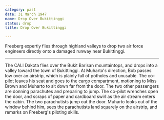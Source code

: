 ```yaml
---
category: past
date: 31 March 1947
name: Drop Over Bukittinggi
status: drop
title: Drop Over Bukittinggi

---
```

Freeberg expertly flies through highland valleys to drop two air force engineers directly onto a damaged runway near Bukittinggi.

------

The CALI Dakota flies over the Bukit Barisan mountaintops, and drops
into a valley toward the town of Bukittinggi. At Muharto's direction,
Bob passes low over an airstrip, which is plainly full of potholes and
unusable. The co-pilot leaves his seat and goes to the cargo
compartment, motioning to Miss Brown and Muharto to sit down far from
the door. The two other passengers are donning parachutes and preparing
to jump. The co-pilot wrenches open the door, and scraps of paper and
cardboard swirl as the air stream enters the cabin. The two parachutists
jump out the door. Muharto looks out of the window behind him, sees the parachutists land squarely on the airstrip, and remarks on Freeberg's piloting skills.